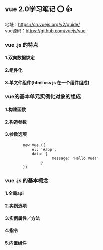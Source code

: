 ## vue 2.0学习笔记 :o: :+1:
地址：https://cn.vuejs.org/v2/guide/<br/>
vue源码：https://github.com/vuejs/vue
### vue .js    的特点<br/>
#### 1.双向数据绑定<br/>
 #### 2.组件化<br/>
#### 3.单文件组件{html css js 在一个组件组成}<br/>
### vue的基本单元实例化对象的组成 <br/>  
#### 1.构建函数<br/> 
#### 2.构造参数<br/> 
#### 3.参数选项 <br/>       ####
        
            new Vue ({
                el: '#app',
                data: {
                         message: 'Hello Vue!'
                    }
            })   
              
 ####
### vue .js    的基本概念<br/>
#### 1.全局api<br/> 
#### 2.实例选项<br/> 
#### 3.实例属性／方法 <br/>    
#### 4.指令 <br/>
#### 5.内置组件 <br/>   ####